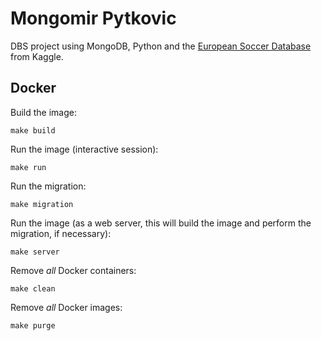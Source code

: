 # Mongomir Pytkovic

DBS project using MongoDB, Python and the [European Soccer Database](https://www.kaggle.com/hugomathien/soccer) from Kaggle.

## Docker

Build the image:

    make build

Run the image (interactive session):

    make run

Run the migration:

    make migration

Run the image (as a web server, this will build the image and perform the
migration, if necessary):

    make server

Remove _all_ Docker containers:

    make clean

Remove _all_ Docker images:

    make purge

